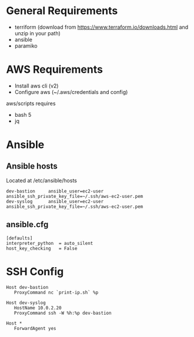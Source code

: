 # General Requirements

* terriform (download from https://www.terraform.io/downloads.html and unzip in your path)
* ansible 
* paramiko

# AWS Requirements

* Install aws cli (v2)
* Configure aws (~/.aws/credentials and config)

aws/scripts requires

* bash 5
* jq

# Ansible

## Ansible hosts 

Located at /etc/ansible/hosts

```
dev-bastion     ansible_user=ec2-user   ansible_ssh_private_key_file=~/.ssh/aws-ec2-user.pem
dev-syslog      ansible_user=ec2-user   ansible_ssh_private_key_file=~/.ssh/aws-ec2-user.pem
```

## ansible.cfg

```
[defaults]
interpreter_python 	= auto_silent
host_key_checking 	= False
```

# SSH Config

```
Host dev-bastion
   ProxyCommand nc `print-ip.sh` %p

Host dev-syslog
   HostName 10.0.2.20
   ProxyCommand ssh -W %h:%p dev-bastion

Host *
   ForwardAgent yes
```
